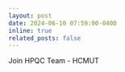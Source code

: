 ```yaml
---
layout: post
date: 2024-06-10 07:59:00-0400
inline: true
related_posts: false
---
```


Join HPQC Team - HCMUT
